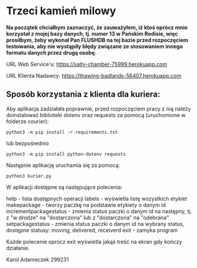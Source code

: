 # Trzeci kamień milowy

**Na początek chciałbym zaznaczyć, że zauważyłem, iż ktoś oprócz mnie korzystał z mojej bazy danych, tj. numer 13 w Pańskim Redisie, więc prosiłbym, żeby wykonał Pan FLUSHDB na tej bazie przed rozpoczęciem testowania, aby nie wystąpiły błędy związane ze stosowaniem innego formatu danych przez drugą osobę.**



URL Web Service'u: https://salty-chamber-75999.herokuapp.com

URL Klienta Nadawcy: https://thawing-badlands-56407.herokuapp.com



## Sposób korzystania z klienta dla kuriera:

Aby aplikacja zadziałała poprawnie, przed rozpoczęciem pracy z nią należy doinstalować biblioteki dotenv oraz requests za pomocą (uruchomione w folderze courier):

```
python3 -m pip install -r requirements.txt
```

lub bezpośrednio

```
python3 -m pip install python-dotenv requests
```



Następnie aplikację uruchamia się za pomocą:

```
python3 kurier.py
```



W aplikacji dostępne są następujące polecenia:

help - lista dostępnych operacji
labels - wyświetla listę wszystkich etykiet
makepackage <id> - tworzy paczkę na podstawie etykiety o danym id
incrementpackagestatus <id> - zmienia status paczki o danym id na następny, tj. z "w drodze" na "dostarczona" lub z "dostarczona" na "odebrana"
setpackagestatus <id> <status> - zmienia status paczki o danym id na wybrany status, dostępne statusy: moving, delivered, receiverd
exit - zamyka program



Każde polecenie oprócz exit wyświetla jakąś treść na ekran gdy kończy działanie.



Karol Adameczek 299231